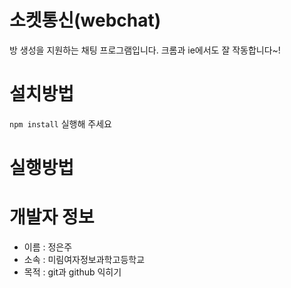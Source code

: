 소켓통신(webchat)
===============
방 생성을 지원하는 채팅 프로그램입니다.
크롬과 ie에서도 잘 작동합니다~!

# 설치방법
`npm install` 실행해 주세요

# 실행방법


# 개발자 정보
* 이름 : 정은주
* 소속 : 미림여자정보과학고등학교
* 목적 : git과 github 익히기
